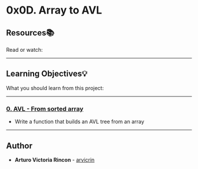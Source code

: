 # 0x0D. Array to AVL

## Resources:books:
Read or watch:

---
## Learning Objectives:bulb:
What you should learn from this project:

---

### [0. AVL - From sorted array](./0-sorted_array_to_avl.c)
* Write a function that builds an AVL tree from an array

---

## Author
* **Arturo Victoria Rincon** - [arvicrin](https://github.com/arvicrin)